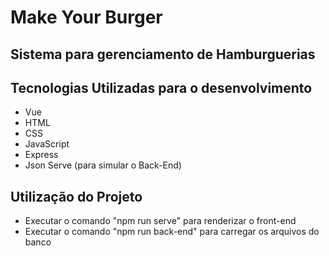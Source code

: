 # Make Your Burger

## Sistema para gerenciamento de Hamburguerias


## Tecnologias Utilizadas para o desenvolvimento

* Vue
* HTML
* CSS
* JavaScript
* Express
* Json Serve (para simular o Back-End)


## Utilização do Projeto

* Executar o comando "npm run serve" para renderizar o front-end
* Executar o comando "npm run back-end" para carregar os arquivos do banco
